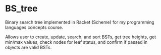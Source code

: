 # BS_tree
Binary search tree implemented in Racket (Scheme) for my programming languages concepts course.

Allows user to create, update, search, and sort BSTs, get tree heights, get min/max values, check nodes for leaf status, and confirm if passed in objects are valid BSTs.
